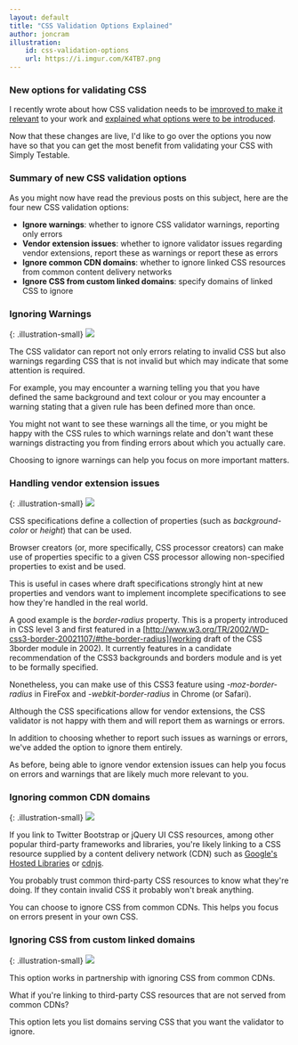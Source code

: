 ```yaml
---
layout: default
title: "CSS Validation Options Explained"
author: joncram
illustration:
    id: css-validation-options
    url: https://i.imgur.com/K4TB7.png
---
```


### New options for validating CSS

I recently wrote about how CSS validation needs to be
[improved to make it relevant](/improving-css-validation-the-need-for-control-over-css-validation/) 
to your work and [explained what options were to be introduced](/improving-css-validation-new-css-validation-option-choices/).

Now that these changes are live, I'd like to go over the options you now
have so that you can get the most benefit from validating your CSS
with Simply Testable.

### Summary of new CSS validation options

As you might now have read the previous posts on this subject, here are the
four new CSS validation options:

- **Ignore warnings**: whether to ignore CSS validator warnings, reporting only errors
- **Vendor extension issues**: whether to ignore validator issues regarding vendor extensions, report these as warnings or report these as errors
- **Ignore common CDN domains**: whether to ignore linked CSS resources from common content delivery networks
- **Ignore CSS from custom linked domains**: specify domains of linked CSS to ignore

### Ignoring Warnings

{: .illustration-small}
![](https://i.imgur.com/PhSZ3.png)

The CSS validator can report not only errors relating to invalid CSS but
also warnings regarding CSS that is not invalid but which may indicate
that some attention is required.

For example, you may encounter a warning telling you that you have
defined the same background and text colour or you may encounter a warning
stating that a given rule has been defined more than once.

You might not want to see these warnings all the time, or you might be
happy with the CSS rules to which warnings relate and don't want these
warnings distracting you from finding errors about which you actually care.

Choosing to ignore warnings can help you focus on more important matters.

### Handling vendor extension issues

{: .illustration-small}
![](https://i.imgur.com/sT6eS.png)

CSS specifications define a collection of properties (such as *background-color*
or *height*) that can be used.

Browser creators (or, more specifically, CSS processor creators) can make
use of properties specific to a given CSS processor allowing non-specified
properties to exist and be used.

This is useful in cases where draft specifications strongly hint at new
properties and vendors want to implement incomplete specifications to see
how they're handled in the real world.

A good example is the *border-radius* property. This is a property
introduced in CSS level 3 and first featured in a 
[http://www.w3.org/TR/2002/WD-css3-border-20021107/#the-border-radius](working draft of the CSS 3border module in 2002).
It currently features in a candidate recommendation of the CSS3 backgrounds and borders
module and is yet to be formally specified.

Nonetheless, you can make use of this CSS3 feature using *-moz-border-radius*
in FireFox and *-webkit-border-radius* in Chrome (or Safari).

Although the CSS specifications allow for vendor extensions, the CSS validator
is not happy with them and will report them as warnings or errors.

In addition to choosing whether to report such issues as warnings or errors,
we've added the option to ignore them entirely.

As before, being able to ignore vendor extension issues can help you focus
on errors and warnings that are likely much more relevant to you.

### Ignoring common CDN domains

{: .illustration-small}
![](https://i.imgur.com/5FpQq.png)

If you link to Twitter Bootstrap or jQuery UI CSS resources, among other
popular third-party frameworks and libraries, you're likely linking to a
CSS resource supplied by a content delivery network (CDN) such as
[Google's Hosted Libraries](https://developers.google.com/speed/libraries/) or
[cdnjs](http://cdnjs.com/).

You probably trust common third-party CSS resources to know what they're
doing. If they contain invalid CSS it probably won't break anything.

You can choose to ignore CSS from common CDNs. This helps you focus on
errors present in your own CSS.

### Ignoring CSS from custom linked domains

{: .illustration-small}
![](https://i.imgur.com/ETI9w.png)

This option works in partnership with ignoring CSS from common CDNs.

What if you're linking to third-party CSS resources that are not served
from common CDNs?

This option lets you list domains serving CSS that you want the validator
to ignore.
